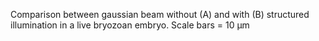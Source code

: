 Comparison between gaussian beam without (A) and with (B) structured
illumination in a live bryozoan embryo. Scale bars = 10 µm
